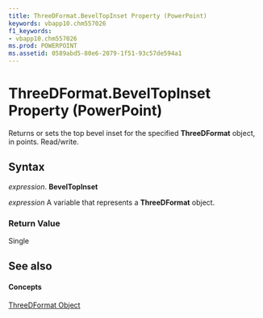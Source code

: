 ```yaml
---
title: ThreeDFormat.BevelTopInset Property (PowerPoint)
keywords: vbapp10.chm557026
f1_keywords:
- vbapp10.chm557026
ms.prod: POWERPOINT
ms.assetid: 0589abd5-80e6-2079-1f51-93c57de594a1
---
```



# ThreeDFormat.BevelTopInset Property (PowerPoint)

Returns or sets the top bevel inset for the specified  **ThreeDFormat** object, in points. Read/write.


## Syntax

 _expression_. **BevelTopInset**

 _expression_ A variable that represents a **ThreeDFormat** object.


### Return Value

Single


## See also


#### Concepts


[ThreeDFormat Object](threedformat-object-powerpoint.md)

